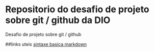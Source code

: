 # Repositorio do desafio de projeto sobre git / github da DIO
Desafio de projeto sobre git / github


##links uteis
[sintaxe basica markdown](https://www.markdownguide.org/basic-syntax/)
